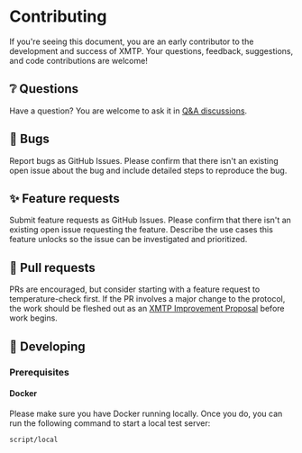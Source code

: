 # Contributing

If you're seeing this document, you are an early contributor to the development and success of XMTP. Your questions, feedback, suggestions, and code contributions are welcome!

## ❔ Questions

Have a question? You are welcome to ask it in [Q&A discussions](https://github.com/orgs/xmtp/discussions/categories/q-a).

## 🐞 Bugs

Report bugs as GitHub Issues. Please confirm that there isn't an existing open issue about the bug and include detailed steps to reproduce the bug.

## ✨ Feature requests

Submit feature requests as GitHub Issues. Please confirm that there isn't an existing open issue requesting the feature. Describe the use cases this feature unlocks so the issue can be investigated and prioritized.

## 🔀 Pull requests

PRs are encouraged, but consider starting with a feature request to temperature-check first. If the PR involves a major change to the protocol, the work should be fleshed out as an [XMTP Improvement Proposal](https://github.com/xmtp/XIPs/blob/main/XIPs/xip-0-purpose-process.md) before work begins.

## 🔧 Developing

### Prerequisites

#### Docker

Please make sure you have Docker running locally. Once you do, you can run the following command to start a local test server:

```sh
script/local
```
